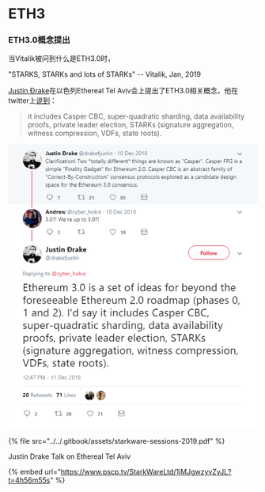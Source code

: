 # ETH3

### ETH3.0概念提出

当Vitalik被问到什么是ETH3.0时，

"STARKS, STARKs and lots of STARKs" -- Vitalik, Jan, 2019

[Justin Ðrake](https://twitter.com/drakefjustin)在以色列Ethereal Tel Aviv会上提出了ETH3.0相关概念，他在twitter上[说到](https://twitter.com/drakefjustin/status/1072593728253104128)：

> it includes Casper CBC, super-quadratic sharding, data availability proofs, private leader election, STARKs \(signature aggregation, witness compression, VDFs, state roots\).

![](../../.gitbook/assets/eth3.0-talk.png)

{% file src="../../.gitbook/assets/starkware-sessions-2019.pdf" %}

Justin Drake Talk on Ethereal Tel Aviv

{% embed url="https://www.pscp.tv/StarkWareLtd/1jMJgwzyvZyJL?t=4h56m55s" %}







